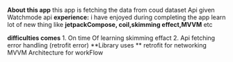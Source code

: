 **About this app** 
  this app is fetching the data from coud dataset Api given Watchmode api 
**experience:**
    i have enjoyed during completing the app learn lot of new thing like **jetpackCompose, coil,skimming effect,MVVM** etc 

**difficulties comes** 
    1. On time Of learning skimming effact 
    2. Api fetching error handling (retrofit error)
**Library uses **
  retrofit for networking
  MVVM Architecture for workFlow 

  
